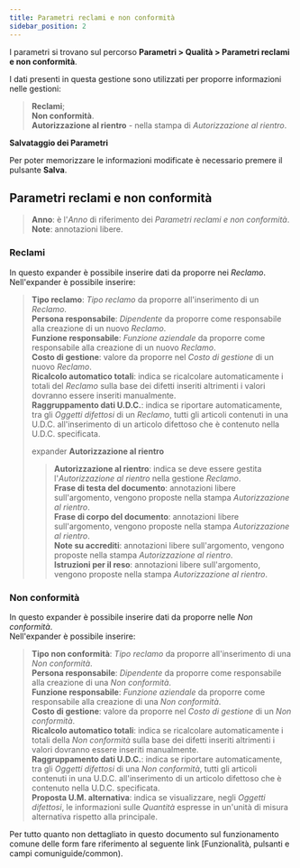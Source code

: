 ```yaml
---
title: Parametri reclami e non conformità
sidebar_position: 2
---
```


I parametri si trovano sul percorso **Parametri > Qualità > Parametri reclami e non conformità**.   

I dati presenti in questa gestione sono utilizzati per proporre informazioni nelle gestioni:   
> **Reclami**;   
> **Non conformità**.   
> **Autorizzazione al rientro** - nella stampa di *Autorizzazione al rientro*.   

**Salvataggio dei Parametri**

Per poter memorizzare le informazioni modificate è necessario premere il pulsante **Salva**.   

## Parametri reclami e non conformità      

> **Anno**: è l'*Anno* di riferimento dei *Parametri reclami e non conformità*.   
> **Note**: annotazioni libere.   

### Reclami      

In questo expander è possibile inserire dati da proporre nei *Reclamo*.   
Nell'expander è possibile inserire:   
> **Tipo reclamo**: *Tipo reclamo* da proporre all'inserimento di un *Reclamo*.   
> **Persona responsabile**: *Dipendente* da proporre come responsabile alla creazione di un nuovo *Reclamo*.   
> **Funzione responsabile**: *Funzione aziendale* da proporre come responsabile alla creazione di un nuovo *Reclamo*.   
> **Costo di gestione**: valore da proporre nel *Costo di gestione* di un nuovo *Reclamo*.   
> **Ricalcolo automatico totali**: indica se ricalcolare automaticamente i totali del *Reclamo* sulla base dei difetti inseriti altrimenti i valori dovranno essere inseriti manualmente.   
> **Raggruppamento dati U.D.C.**: indica se riportare automaticamente, tra gli *Oggetti difettosi* di un *Reclamo*, tutti gli articoli contenuti in una U.D.C. all'inserimento di un articolo difettoso che è contenuto nella U.D.C. specificata.   
>
> expander **Autorizzazione al rientro**   
>> **Autorizzazione al rientro**: indica se deve essere gestita l'*Autorizzazione al rientro* nella gestione *Reclamo*.   
>> **Frase di testa del documento**: annotazioni libere sull'argomento, vengono proposte nella stampa *Autorizzazione al rientro*.   
>> **Frase di corpo del documento**: annotazioni libere sull'argomento, vengono proposte nella stampa *Autorizzazione al rientro*.   
>> **Note su accrediti**: annotazioni libere sull'argomento, vengono proposte nella stampa *Autorizzazione al rientro*.   
>> **Istruzioni per il reso**: annotazioni libere sull'argomento, vengono proposte nella stampa *Autorizzazione al rientro*.   

### Non conformità      

In questo expander è possibile inserire dati da proporre nelle *Non conformità*.   
Nell'expander è possibile inserire:   
> **Tipo non conformità**: *Tipo reclamo* da proporre all'inserimento di una *Non conformità*.   
> **Persona responsabile**: *Dipendente* da proporre come responsabile alla creazione di una *Non conformità*.   
> **Funzione responsabile**: *Funzione aziendale* da proporre come responsabile alla creazione di una *Non conformità*.   
> **Costo di gestione**: valore da proporre nel *Costo di gestione* di un *Non conformità*.   
> **Ricalcolo automatico totali**: indica se ricalcolare automaticamente i totali della *Non conformità* sulla base dei difetti inseriti altrimenti i valori dovranno essere inseriti manualmente.   
> **Raggruppamento dati U.D.C.**: indica se riportare automaticamente, tra gli *Oggetti difettosi* di una *Non conformità*, tutti gli articoli contenuti in una U.D.C. all'inserimento di un articolo difettoso che è contenuto nella U.D.C. specificata.   
> **Proposta U.M. alternativa**: indica se visualizzare, negli *Oggetti difettosi*, le informazioni sulle *Quantità* espresse in un'unità di misura alternativa rispetto alla principale.   

Per tutto quanto non dettagliato in questo documento sul funzionamento comune delle form fare riferimento al seguente link [Funzionalità, pulsanti e campi comuniguide/common).
